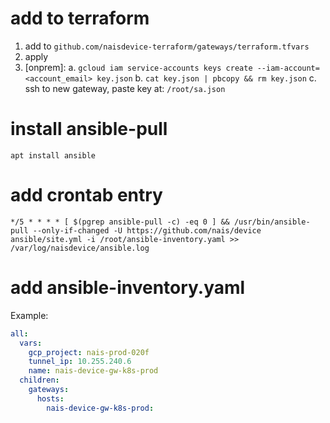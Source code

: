 # add to terraform
1. add to `github.com/naisdevice-terraform/gateways/terraform.tfvars`
2. apply
3. [onprem]:
  a. `gcloud iam service-accounts keys create --iam-account=<account_email> key.json`
  b. `cat key.json | pbcopy && rm key.json`
  c. ssh to new gateway, paste key at: `/root/sa.json`

# install ansible-pull
`apt install ansible`

# add crontab entry
```
*/5 * * * * [ $(pgrep ansible-pull -c) -eq 0 ] && /usr/bin/ansible-pull --only-if-changed -U https://github.com/nais/device ansible/site.yml -i /root/ansible-inventory.yaml >> /var/log/naisdevice/ansible.log
```

# add ansible-inventory.yaml

Example:
```yaml
all:
  vars:
    gcp_project: nais-prod-020f
    tunnel_ip: 10.255.240.6
    name: nais-device-gw-k8s-prod
  children:
    gateways:
      hosts:
        nais-device-gw-k8s-prod:
```
